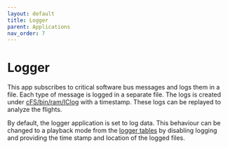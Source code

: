 ```yaml
---
layout: default 
title: Logger
parent: Applications
nav_order: 7
---
```


# Logger

This app subscribes to critical software bus messages and logs them in a file.
Each type of message is logged in a separate file. The logs is created under
[cFS/bin/ram/IClog]() with a timestamp. These logs can be replayed to analyze
the flights.

By default, the logger application is set to log data. This behaviour can be
changed to a playback mode from the [logger tables]() by disabling logging and
providing the time stamp and location of the logged files.

